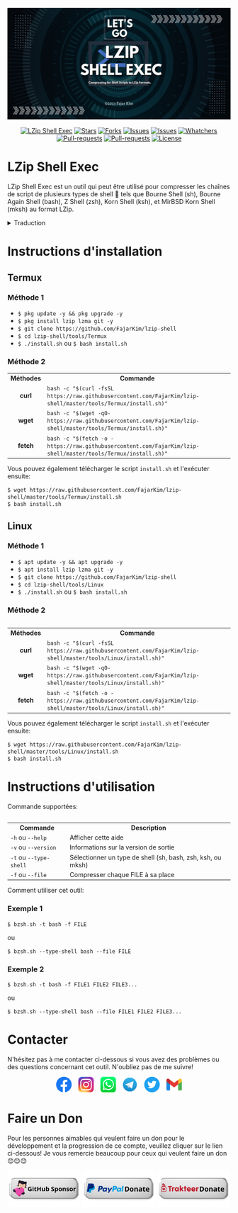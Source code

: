 ![LZip Shell Exec Logo](https://raw.githubusercontent.com/FajarKim/lzip-shell/master/image/logo.jpg)
<div align="center">
    <a href="https://github.com/FajarKim/lzip-shell"><img src="https://img.shields.io/github/languages/code-size/FajarKim/lzip-shell?label=LZip%20Shell%20Exec&style=plastic&logo=github&color=blue" alt="LZip Shell Exec"></a>
    <a href="https://github.com/FajarKim/lzip-shell/stargazers/"><img src="https://img.shields.io/github/stars/FajarKim/lzip-shell?label=Star&style=plastic&color=red" alt="Stars"></a>
    <a href="https://github.com/FajarKim/lzip-shell/network/members/"><img src="https://img.shields.io/github/forks/FajarKim/lzip-shell?label=Fork&style=plastic&color=f5ff5e" alt="Forks"></a>
    <a href="https://github.com/FajarKim/lzip-shell/issues?q=is%3Aopen+is%3Aissue/"><img src="https://img.shields.io/github/issues/FajarKim/lzip-shell?label=Issue&style=plastic&color=a1b3ff" alt="Issues"></a>
    <a href="https://github.com/FajarKim/lzip-shell/issues?q=is%3Aissue+is%3Aclosed/"><img src="https://img.shields.io/github/issues-closed/FajarKim/lzip-shell?label=Issue&style=plastic&color=ffffff" alt="Issues"></a>
    <a href="https://github.com/FajarKim/lzip-shell/watchers/"><img src="https://img.shields.io/github/watchers/FajarKim/lzip-shell?label=Watch&style=plastic&color=1fe1f" alt="Whatchers"></a>
    <a href="https://github.com/FajarKim/lzip-shell/pulls?q=is%3Aopen+is%3Apr/"><img src="https://img.shields.io/github/issues-pr/FajarKim/lzip-shell?&label=Pull%20requests&style=plastic&color=971dff" alt="Pull-requests"></a>
    <a href="https://github.com/FajarKim/lzip-shell/pulls?q=is%3Apr+is%3Aclosed/"><img src="https://img.shields.io/github/issues-pr-closed/FajarKim/lzip-shell?&label=Pull%20requests&style=plastic&color=orange" alt="Pull-requests"></a>
    <a href="https://github.com/FajarKim/lzip-shell/blob/master/LICENSE"><img src="https://img.shields.io/github/license/FajarKim/lzip-shell?label=License&style=plastic&color=01ffc4&logo=gnu" alt="License"></a>
</div>

# LZip Shell Exec
LZip Shell Exec est un outil qui peut être utilisé pour compresser les chaînes de script de plusieurs types de shell 🔐 tels que Bourne Shell (sh), Bourne Again Shell (bash), Z Shell (zsh), Korn Shell (ksh), et MirBSD Korn Shell (mksh) au format LZip.

<details>
<summary>Traduction</summary>

- [🇬🇧 English (UK)](https://github.com/FajarKim/lzip-shell/blob/master/README-KR.md)
- [🇮🇩 Indonesian](https://github.com/FajarKim/lzip-shell)
- [🇰🇷 Korean](https://github.com/FajarKim/lzip-shell/blob/master/README-KR.md)
</details>

# Instructions d'installation
## Termux
### Méthode 1
- `$ pkg update -y && pkg upgrade -y`
- `$ pkg install lzip lzma git -y`
- `$ git clone https://github.com/FajarKim/lzip-shell`
- `$ cd lzip-shell/tools/Termux`
- `$ ./install.sh` ou `$ bash install.sh`
### Méthode 2
<table>
    <tr>
        <td><div align="center"><b>Méthodes</b></div></td>
        <td><div align="center"><b>Commande</b></div></td>
    </tr>
    <tr>
        <td><div align="center"><b>curl</b></div></td>
        <td><div align="left"><code>bash -c "$(curl -fsSL https://raw.githubusercontent.com/FajarKim/lzip-shell/master/tools/Termux/install.sh)"</code></div></td>
    </tr>
    <tr>
        <td><div align="center"><b>wget</b></div></td>
        <td><div align="left"><code>bash -c "$(wget -qO- https://raw.githubusercontent.com/FajarKim/lzip-shell/master/tools/Termux/install.sh)"</code></div></td>
    </tr>
    <tr>
        <td><div align="center"><b>fetch</b></div></td>
        <td><div align="left"><code>bash -c "$(fetch -o - https://raw.githubusercontent.com/FajarKim/lzip-shell/master/tools/Termux/install.sh)"</code></div></td>
    </tr>
<table>

Vous pouvez également télécharger le script `install.sh` et l'exécuter ensuite:
```text
$ wget https://raw.githubusercontent.com/FajarKim/lzip-shell/master/tools/Termux/install.sh
$ bash install.sh
```
## Linux
### Méthode 1
- `$ apt update -y && apt upgrade -y`
- `$ apt install lzip lzma git -y`
- `$ git clone https://github.com/FajarKim/lzip-shell`
- `$ cd lzip-shell/tools/Linux`
- `$ ./install.sh` ou `$ bash install.sh`
### Méthode 2
<table>
    <tr>
        <td><div align="center"><b>Méthodes</b></div></td>
        <td><div align="center"><b>Commande</b></div></td>
    </tr>
    <tr>
        <td><div align="center"><b>curl</b></div></td>
        <td><div align="left"><code>bash -c "$(curl -fsSL https://raw.githubusercontent.com/FajarKim/lzip-shell/master/tools/Linux/install.sh)"</code></div></td>
    </tr>
    <tr>
        <td><div align="center"><b>wget</b></div></td>
        <td><div align="left"><code>bash -c "$(wget -qO- https://raw.githubusercontent.com/FajarKim/lzip-shell/master/tools/Linux/install.sh)"</code></div></td>
    </tr>
    <tr>
        <td><div align="center"><b>fetch</b></div></td>
        <td><div align="left"><code>bash -c "$(fetch -o - https://raw.githubusercontent.com/FajarKim/lzip-shell/master/tools/Linux/install.sh)"</code></div></td>
    </tr>
<table>

Vous pouvez également télécharger le script `install.sh` et l'exécuter ensuite:
```text
$ wget https://raw.githubusercontent.com/FajarKim/lzip-shell/master/tools/Linux/install.sh
$ bash install.sh
```

# Instructions d'utilisation
Commande supportées:
<table>
    <tr>
        <td><div align="center"><b>Commande</b></div></td>
        <td><div align="center"><b>Description</b></div></td>
    </tr>
    <tr>
        <td><div align="left"><code>-h</code> ou <code>--help</code></div></td>
        <td><div align="left">Afficher cette aide</div></td>
    </tr>
    <tr>
        <td><div align="left"><code>-v</code> ou <code>--version</code></div></td>
        <td><div align="left">Informations sur la version de sortie</div></td>
    </tr>
    <tr>
        <td><div align="left"><code>-t</code> ou <code>--type-shell</code></div></td>
        <td><div align="left">Sélectionner un type de shell (sh, bash, zsh, ksh, ou mksh)</div></td>
    </tr>
    <tr>
        <td><div align="left"><code>-f</code> ou <code>--file</code></div></td>
        <td><div align="left">Compresser chaque FILE à sa place</div></td>
    </tr>
<table>

Comment utiliser cet outil:
### Exemple 1
```text
$ bzsh.sh -t bash -f FILE
```
ou
```text
$ bzsh.sh --type-shell bash --file FILE
```
### Exemple 2
```text
$ bzsh.sh -t bash -f FILE1 FILE2 FILE3...
```
ou
```text
$ bzsh.sh --type-shell bash --file FILE1 FILE2 FILE3...
```

# Contacter
N'hésitez pas à me contacter ci-dessous si vous avez des problèmes ou des questions concernant cet outil. N'oubliez pas de me suivre!
<div align="center">
    <a href="https://www.facebook.com/profile.php?id=100071979099290"><img src="https://raw.githubusercontent.com/FajarKim/FajarKim/master/images/facebook_logo.png" alt="Facebook" width="35"></a>
    &ensp;
    <a href="https://www.instagram.com/fajarkim_"><img src="https://raw.githubusercontent.com/FajarKim/FajarKim/master/images/instagram_logo.png" alt="Instagram" width="35"></a>
    &ensp;
    <a href="https://wa.me/6285659850910?text=Hi"><img src="https://raw.githubusercontent.com/FajarKim/FajarKim/master/images/whatsapp_logo.png" alt="WhatsApp" width="35"></a>
    &ensp;
    <a href="https://t.me/FajarThea"><img src="https://raw.githubusercontent.com/FajarKim/FajarKim/master/images/telegram_logo.png" alt="Telegram" width="35"></a>
    &ensp;
    <a href="https://www.twitter.com/fajarkim_"><img src="https://raw.githubusercontent.com/FajarKim/FajarKim/master/images/twitter_logo.png" alt="Twitter" width="35"></a>
    &ensp;
    <a href="mailto:fajarrkim@gmail.com"><img src="https://raw.githubusercontent.com/FajarKim/FajarKim/master/images/gmail_logo.png" alt="Gmail" width="35"></a>
</div>

# Faire un Don
Pour les personnes aimables qui veulent faire un don pour le développement et la progression de ce compte, veuillez cliquer sur le lien ci-dessous! Je vous remercie beaucoup pour ceux qui veulent faire un don 😊😊😊
<div align="left">
    <a href="https://github.com/sponsors/FajarKim/"><img src="https://raw.githubusercontent.com/FajarKim/FajarKim/master/images/donate_github.png" alt="GitHub Sponsor" width="165"></a>
    <a href="https://paypal.me/agusbirawan/"><img src="https://raw.githubusercontent.com/FajarKim/FajarKim/master/images/donate_paypal.png" alt="PayPal Donate" width="165"></a>
    <a href="https://trakteer.id/FajarKim/"><img src="https://raw.githubusercontent.com/FajarKim/FajarKim/master/images/donate_trakteer.png" alt="Trakteer.id Donate" width="165"></a>
</div>